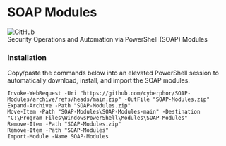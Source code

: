 # SOAP Modules
![GitHub](https://img.shields.io/github/license/cyberphor/soap-modules)  
Security Operations and Automation via PowerShell (SOAP) Modules

### Installation
Copy/paste the commands below into an elevated PowerShell session to automatically download, install, and import the SOAP modules.
```pwsh
Invoke-WebRequest -Uri "https://github.com/cyberphor/SOAP-Modules/archive/refs/heads/main.zip" -OutFile "SOAP-Modules.zip"
Expand-Archive -Path "SOAP-Modules.zip"
Move-Item -Path "SOAP-Modules\SOAP-Modules-main" -Destination "C:\Program Files\WindowsPowerShell\Modules\SOAP-Modules"
Remove-Item -Path "SOAP-Modules.zip"
Remove-Item -Path "SOAP-Modules"
Import-Module -Name SOAP-Modules
```
